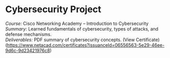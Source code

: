 # Cybersecurity Project

*Course:* Cisco Networking Academy – Introduction to Cybersecurity  
*Summary:* Learned fundamentals of cybersecurity, types of attacks, and defense mechanisms.  
*Deliverables:* PDF summary of cybersecurity concepts.
(View Certificate)(https://www.netacad.com/certificates?issuanceId=06556563-5e29-46ee-9d6c-9d23421976c8)

